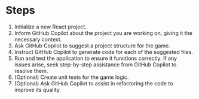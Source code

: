# Steps

1. Initialize a new React project.
2. Inform GitHub Copilot about the project you are working on, giving it the necessary context.
3. Ask GitHub Copilot to suggest a project structure for the game.
4. Instruct GitHub Copilot to generate code for each of the suggested files.
5. Run and test the application to ensure it functions correctly. If any issues arise, seek step-by-step assistance from GitHub Copilot to resolve them.
6. (Optional) Create unit tests for the game logic.
7. (Optional) Ask GitHub Copilot to assist in refactoring the code to improve its quality.
